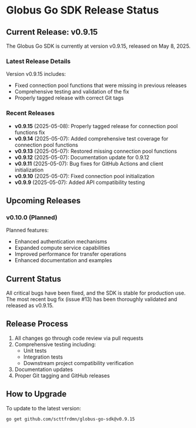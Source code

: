 <!-- SPDX-License-Identifier: Apache-2.0 -->
<!-- Copyright (c) 2025 Scott Friedman and Project Contributors -->
# Globus Go SDK Release Status

## Current Release: v0.9.15

The Globus Go SDK is currently at version v0.9.15, released on May 8, 2025.

### Latest Release Details

Version v0.9.15 includes:
- Fixed connection pool functions that were missing in previous releases
- Comprehensive testing and validation of the fix
- Properly tagged release with correct Git tags

### Recent Releases

- **v0.9.15** (2025-05-08): Properly tagged release for connection pool functions fix
- **v0.9.14** (2025-05-07): Added comprehensive test coverage for connection pool functions
- **v0.9.13** (2025-05-07): Restored missing connection pool functions
- **v0.9.12** (2025-05-07): Documentation update for 0.9.12
- **v0.9.11** (2025-05-07): Bug fixes for GitHub Actions and client initialization
- **v0.9.10** (2025-05-07): Fixed connection pool initialization
- **v0.9.9** (2025-05-07): Added API compatibility testing

## Upcoming Releases

### v0.10.0 (Planned)

Planned features:
- Enhanced authentication mechanisms
- Expanded compute service capabilities
- Improved performance for transfer operations
- Enhanced documentation and examples

## Current Status

All critical bugs have been fixed, and the SDK is stable for production use. The most recent bug fix (issue #13) has been thoroughly validated and released as v0.9.15.

## Release Process

1. All changes go through code review via pull requests
2. Comprehensive testing including:
   - Unit tests
   - Integration tests
   - Downstream project compatibility verification
3. Documentation updates
4. Proper Git tagging and GitHub releases

## How to Upgrade

To update to the latest version:
```
go get github.com/scttfrdmn/globus-go-sdk@v0.9.15
```